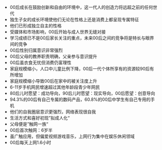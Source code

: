 - 00后成长在鼓励创新和自由的环境中，这一代人的创造力将远超之前的任何世代
- 独生子女的成长环境使他们无论在性格上还是消费上都呈现专属特征
- 他们已形成独立自主的性格
- 受媒体和市场影响，00后开始与成人世界无缝对接
- 学习成绩已不是00后家长关注的重点，未来00后之间的竞争将是特长与眼界间的竞争
- 00后性别归属意识非常强烈
- 00后父母的教养职责明确，父亲参与意识提升
- 00后虽衣食无忧但消费仍富理性
- 家庭规模缩小，人口中儿童比例下降，00后一代个体所享有的资源较90后有所增加
- 家庭规模缩小导致00后在家中的被关注度上升
- 6-11岁手机网民增速超过其他年龄段青少年网民
- 80后儿时愿望：成功导向，90后儿时愿望：现实导向，00后愿望：创意导向
- 94.3%的00后有自己专属的数码产品，60.8%的00后中学生有自己专用的手机
- 他们的自我圈层意识更强烈，网络表现很自我
- 生活方式和喜好初现”拟成人化“
- 父母便是”触网一族“
- 00后首次触网：6岁半
- 虽广触应用，但偏爱视频游戏音乐，上网行为集中在娱乐休闲领域
- 00后每天上网1.6小时
